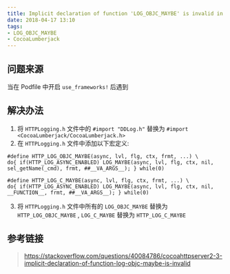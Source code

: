```yaml
---
title: Implicit declaration of function 'LOG_OBJC_MAYBE' is invalid in C99
date: 2018-04-17 13:10
tags:
- LOG_OBJC_MAYBE
- CocoaLumberjack
---
```


## 问题来源

当在 Podfile 中开启  `use_frameworks!` 后遇到

## 解决办法

1. 将 `HTTPLogging.h` 文件中的 `#import "DDLog.h"` 替换为  `#import <CocoaLumberjack/CocoaLumberjack.h>`
2. 在 `HTTPLogging.h` 文件中添加以下宏定义: 

```
#define HTTP_LOG_OBJC_MAYBE(async, lvl, flg, ctx, frmt, ...) \
do{ if(HTTP_LOG_ASYNC_ENABLED) LOG_MAYBE(async, lvl, flg, ctx, nil, sel_getName(_cmd), frmt, ##__VA_ARGS__); } while(0)

#define HTTP_LOG_C_MAYBE(async, lvl, flg, ctx, frmt, ...) \
do{ if(HTTP_LOG_ASYNC_ENABLED) LOG_MAYBE(async, lvl, flg, ctx, nil, __FUNCTION__, frmt, ##__VA_ARGS__); } while(0)
```
3. 将 `HTTPLogging.h` 文件中所有的 `LOG_OBJC_MAYBE` 替换为 `HTTP_LOG_OBJC_MAYBE` , `LOG_C_MAYBE` 替换为 `HTTP_LOG_C_MAYBE`

## 参考链接

> https://stackoverflow.com/questions/40084786/cocoahttpserver2-3-implicit-declaration-of-function-log-objc-maybe-is-invalid
